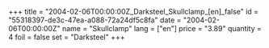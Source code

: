 +++
title = "2004-02-06T00:00:00Z_Darksteel_Skullclamp_[en]_false"
id = "55318397-de3c-47ea-a088-72a24df5c8fa"
date = "2004-02-06T00:00:00Z"
name = "Skullclamp"
lang = ["en"]
price = "3.89"
quantity = 4
foil = false
set = "Darksteel"
+++
